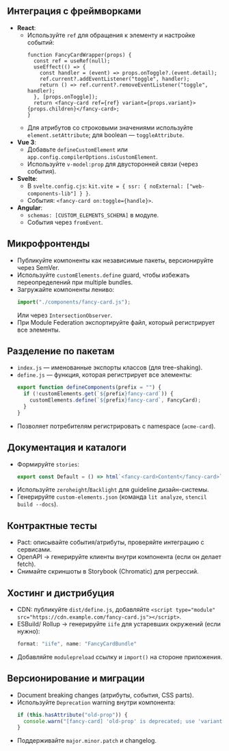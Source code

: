 ## Интеграция с фреймворками

- **React**:
  - Используйте `ref` для обращения к элементу и настройке событий:
    ```tsx
    function FancyCardWrapper(props) {
      const ref = useRef(null);
      useEffect(() => {
        const handler = (event) => props.onToggle?.(event.detail);
        ref.current?.addEventListener("toggle", handler);
        return () => ref.current?.removeEventListener("toggle", handler);
      }, [props.onToggle]);
      return <fancy-card ref={ref} variant={props.variant}>{props.children}</fancy-card>;
    }
    ```
  - Для атрибутов со строковыми значениями используйте `element.setAttribute`; для boolean — `toggleAttribute`.
- **Vue 3**:
  - Добавьте `defineCustomElement` или `app.config.compilerOptions.isCustomElement`.
  - Используйте `v-model:prop` для двусторонней связи (через события).
- **Svelte**:
  - В `svelte.config.cjs`: `kit.vite = { ssr: { noExternal: ["web-components-lib"] } }`.
  - События: `<fancy-card on:toggle={handle}>`.
- **Angular**:
  - `schemas: [CUSTOM_ELEMENTS_SCHEMA]` в модуле.
  - События через `fromEvent`.

## Микрофронтенды

- Публикуйте компоненты как независимые пакеты, версионируйте через SemVer.
- Используйте `customElements.define` guard, чтобы избежать переопределений при multiple bundles.
- Загружайте компоненты лениво:
  ```js
  import("./components/fancy-card.js");
  ```
  Или через `IntersectionObserver`.
- При Module Federation экспортируйте файл, который регистрирует все элементы.

## Разделение по пакетам

- `index.js` — именованные экспорты классов (для tree-shaking).
- `define.js` — функция, которая регистрирует все элементы:
  ```js
  export function defineComponents(prefix = "") {
    if (!customElements.get(`${prefix}fancy-card`)) {
      customElements.define(`${prefix}fancy-card`, FancyCard);
    }
  }
  ```
- Позволяет потребителям регистрировать с namespace (`acme-card`).

## Документация и каталоги

- Формируйте `stories`:
  ```js
  export const Default = () => html`<fancy-card>Content</fancy-card>`;
  ```
- Используйте `zeroheight`/`Backlight` для guideline дизайн-системы.
- Генерируйте `custom-elements.json` (команда `lit analyze`, `stencil build --docs`).

## Контрактные тесты

- Pact: описывайте события/атрибуты, проверяйте интеграцию с сервисами.
- OpenAPI → генерируйте клиенты внутри компонента (если он делает fetch).
- Снимайте скриншоты в Storybook (Chromatic) для регрессий.

## Хостинг и дистрибуция

- CDN: публикуйте `dist/define.js`, добавляйте `<script type="module" src="https://cdn.example.com/fancy-card.js"></script>`.
- ESBuild/ Rollup → генерируйте `iife` для устаревших окружений (если нужно):
  ```js
  format: "iife", name: "FancyCardBundle"
  ```
- Добавляйте `modulepreload` ссылку и `import()` на стороне приложения.

## Версионирование и миграции

- Document breaking changes (атрибуты, события, CSS parts).
- Используйте `Deprecation` warning внутри компонента:
  ```js
  if (this.hasAttribute("old-prop")) {
    console.warn("[fancy-card] 'old-prop' is deprecated; use 'variant'");
  }
  ```
- Поддерживайте `major.minor.patch` и changelog.
